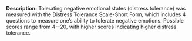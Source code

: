 **Description:** Tolerating negative emotional states (distress tolerance)
was measured with the Distress Tolerance Scale-Short Form, which includes 4 
questions to measure one’s ability to tolerate negative emotions. Possible 
scores range from 4--20, with higher scores indicating higher distress tolerance.  

